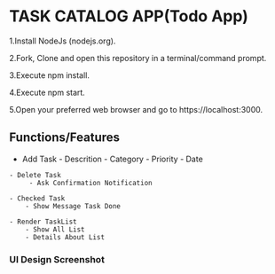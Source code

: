 # TASK CATALOG APP(Todo App)

1.Install NodeJs (nodejs.org).

2.Fork, Clone and open this repository in a terminal/command prompt.

3.Execute npm install.

4.Execute npm start.

5.Open your preferred web browser and go to https://localhost:3000.

## Functions/Features
   - Add Task
          - Descrition
          - Category
          - Priority
          - Date

    - Delete Task
         - Ask Confirmation Notification

    - Checked Task
        - Show Message Task Done

    - Render TaskList
        - Show All List 
        - Details About List
      
### UI Design Screenshot
